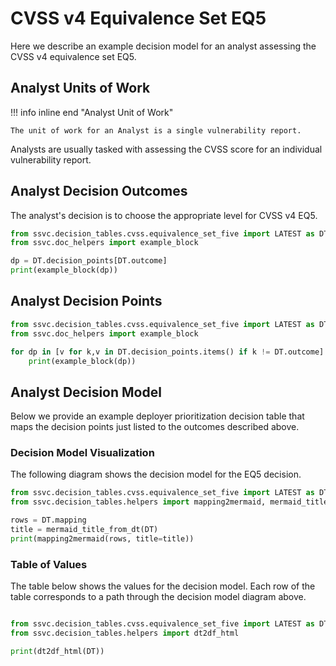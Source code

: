 # CVSS v4 Equivalence Set EQ5

Here we describe an example decision model for an analyst assessing the CVSS v4
equivalence set EQ5.

## Analyst Units of Work

!!! info inline end "Analyst Unit of Work"

    The unit of work for an Analyst is a single vulnerability report.

Analysts are usually tasked with assessing the CVSS score for an individual
vulnerability report.

## Analyst Decision Outcomes

The analyst's decision is to choose the appropriate level for CVSS v4 EQ5.

```python exec="true" idprefix=""
from ssvc.decision_tables.cvss.equivalence_set_five import LATEST as DT
from ssvc.doc_helpers import example_block

dp = DT.decision_points[DT.outcome]
print(example_block(dp))
```

## Analyst Decision Points

```python exec="true" idprefix=""
from ssvc.decision_tables.cvss.equivalence_set_five import LATEST as DT
from ssvc.doc_helpers import example_block

for dp in [v for k,v in DT.decision_points.items() if k != DT.outcome]:
    print(example_block(dp))
```

## Analyst Decision Model

Below we provide an example deployer prioritization decision table that maps the decision points just listed to the outcomes described above.

### Decision Model Visualization

The following diagram shows the decision model for the EQ5 decision.

```python exec="true" idprefix=""
from ssvc.decision_tables.cvss.equivalence_set_five import LATEST as DT
from ssvc.decision_tables.helpers import mapping2mermaid, mermaid_title_from_dt

rows = DT.mapping
title = mermaid_title_from_dt(DT)
print(mapping2mermaid(rows, title=title))
```

### Table of Values

The table below shows the values for the decision model.
Each row of the table corresponds to a path through the decision model diagram above.

```python exec="true" idprefix=""

from ssvc.decision_tables.cvss.equivalence_set_five import LATEST as DT
from ssvc.decision_tables.helpers import dt2df_html

print(dt2df_html(DT))
```
